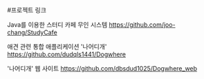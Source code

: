 #프로젝트 링크

Java를 이용한 스터디 카페 무인 시스템
https://github.com/joo-chang/StudyCafe


애견 관련 통합 애플리케이션 '나어디개'
https://github.com/dudqls1441/Dogwhere

'나어디개' 웹 사이트
https://github.com/dbsdud1025/Dogwhere_web
